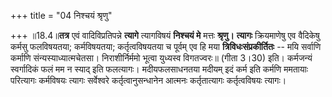 +++
title = "04 निश्चयं श्रृणु"

+++
॥18.4॥**तत्र** एवं वादिविप्रतिपन्ने **त्यागे** त्यागविषयं **निश्चयं
मे** मत्तः **श्रृणु।** **त्यागः** क्रियमाणेषु एव वैदिकेषु कर्मसु
फलविषयतया; कर्मविषयतया; कर्तृत्वविषयतया च पूर्वम् एव हि मया
**त्रिविधःसंप्रकीर्तितः** -- मयि सर्वाणि कर्माणि संन्यस्याध्यात्मचेतसा।
निराशीर्निर्ममो भूत्वा युध्यस्व विगतज्वरः॥ (गीता 3।30) इति। कर्मजन्यं
स्वर्गादिकं फलं मम न स्याद् इति फलत्यागः। मदीयफलसाधनतया मदीयम् इदं कर्म
इति कर्मणि ममतायाः परित्यागः कर्मविषयः त्यागः सर्वेश्वरे
कर्तृत्वानुसन्धानेन आत्मनः कर्तृतात्यागः कर्तृत्वविषयः त्यागः।
